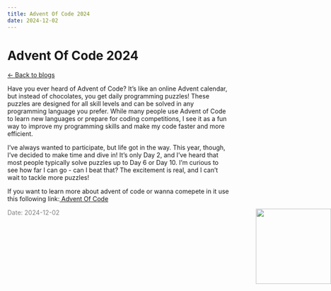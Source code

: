```yaml
---
title: Advent Of Code 2024
date: 2024-12-02
---
```


# Advent Of Code 2024

[<- Back to blogs](/blog)

Have you ever heard of Advent of Code? It’s like an online Advent calendar, but instead of chocolates, you get daily programming puzzles! These puzzles are designed for all skill levels and can be solved in any programming language you prefer. While many people use Advent of Code to learn new languages or prepare for coding competitions, I see it as a fun way to improve my programming skills and make my code faster and more efficient.

I’ve always wanted to participate, but life got in the way. This year, though, I’ve decided to make time and dive in! It’s only Day 2, and I’ve heard that most people typically solve puzzles up to Day 6 or Day 10. I’m curious to see how far I can go - can I beat that? The excitement is real, and I can’t wait to tackle more puzzles!

If you want to learn more about advent of code or wanna comepete in it use this following link:[ Advent Of Code](https://adventofcode.com)


<span style="color: gray; font-size: 14px;">Date: 2024-12-02</span>
<img src="/mascot/life.png" style="height: 170px; position: absolute; right: 0;" />
